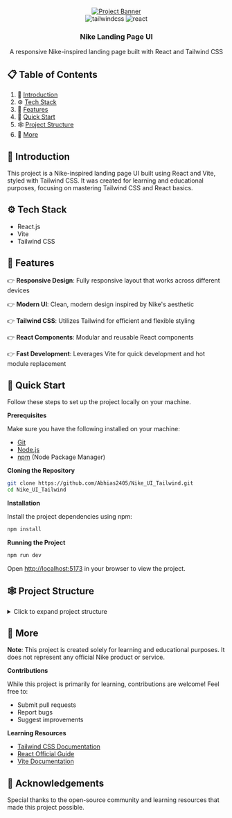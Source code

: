 <div align="center">
  <br />
    <a href="https://github.com/Abhias2405/Nike_UI_Tailwind" target="_blank">
      <img src="./src/assets/images/banner.png" alt="Project Banner">
    </a>
  <br />

  <div>
    <img src="https://img.shields.io/badge/-Tailwind_CSS-black?style=for-the-badge&logoColor=white&logo=tailwindcss&color=06B6D4" alt="tailwindcss" />
    <img src="https://img.shields.io/badge/-React-black?style=for-the-badge&logoColor=white&logo=react&color=61DAFB" alt="react" />
  </div>

  <h3 align="center">Nike Landing Page UI</h3>

   <div align="center">
     A responsive Nike-inspired landing page built with React and Tailwind CSS
    </div>
</div>

## 📋 Table of Contents

1. 🤖 [Introduction](#introduction)
2. ⚙️ [Tech Stack](#tech-stack)
3. 🔋 [Features](#features)
4. 🤸 [Quick Start](#quick-start)
5. 🕸️ [Project Structure](#project-structure)
6. 🚀 [More](#more)

## <a name="introduction">🤖 Introduction</a>

This project is a Nike-inspired landing page UI built using React and Vite, styled with Tailwind CSS. It was created for learning and educational purposes, focusing on mastering Tailwind CSS and React basics.

## <a name="tech-stack">⚙️ Tech Stack</a>

- React.js
- Vite
- Tailwind CSS

## <a name="features">🔋 Features</a>

👉 **Responsive Design**: Fully responsive layout that works across different devices

👉 **Modern UI**: Clean, modern design inspired by Nike's aesthetic

👉 **Tailwind CSS**: Utilizes Tailwind for efficient and flexible styling

👉 **React Components**: Modular and reusable React components

👉 **Fast Development**: Leverages Vite for quick development and hot module replacement

## <a name="quick-start">🤸 Quick Start</a>

Follow these steps to set up the project locally on your machine.

**Prerequisites**

Make sure you have the following installed on your machine:

- [Git](https://git-scm.com/)
- [Node.js](https://nodejs.org/en)
- [npm](https://www.npmjs.com/) (Node Package Manager)

**Cloning the Repository**

```bash
git clone https://github.com/Abhias2405/Nike_UI_Tailwind.git
cd Nike_UI_Tailwind
```

**Installation**

Install the project dependencies using npm:

```bash
npm install
```

**Running the Project**

```bash
npm run dev
```

Open [http://localhost:5173](http://localhost:5173) in your browser to view the project.

## <a name="project-structure">🕸️ Project Structure</a>

<details>
<summary>Click to expand project structure</summary>

```
Nike_UI_Tailwind/
│
├── src/
│   ├── components/
│   ├── constants/
│   ├── assets/
│   └── App.jsx
│
├── public/
├── index.html
├── tailwind.config.js
└── vite.config.js
```

</details>

## <a name="more">🚀 More</a>

**Note**: This project is created solely for learning and educational purposes. It does not represent any official Nike product or service.

**Contributions**

While this project is primarily for learning, contributions are welcome! Feel free to:
- Submit pull requests
- Report bugs
- Suggest improvements

**Learning Resources**
- [Tailwind CSS Documentation](https://tailwindcss.com/docs)
- [React Official Guide](https://reactjs.org/docs/getting-started.html)
- [Vite Documentation](https://vitejs.dev/guide/)

## 🌟 Acknowledgements

Special thanks to the open-source community and learning resources that made this project possible.
